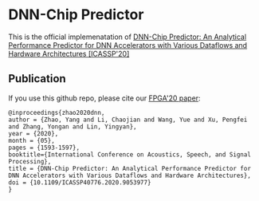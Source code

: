# DNN-Chip Predictor
This is the official implemenatation of [DNN-Chip Predictor: An Analytical Performance Predictor for DNN Accelerators with Various Dataflows and Hardware Architectures [ICASSP'20]](https://arxiv.org/abs/2002.11270)

## Publication

If you use this github repo, please cite our [FPGA'20 paper](https://arxiv.org/abs/2001.03535):
```
@inproceedings{zhao2020dnn,
author = {Zhao, Yang and Li, Chaojian and Wang, Yue and Xu, Pengfei and Zhang, Yongan and Lin, Yingyan},
year = {2020},
month = {05},
pages = {1593-1597},
booktitle={International Conference on Acoustics, Speech, and Signal Processing},
title = {DNN-Chip Predictor: An Analytical Performance Predictor for DNN Accelerators with Various Dataflows and Hardware Architectures},
doi = {10.1109/ICASSP40776.2020.9053977}
}
```
